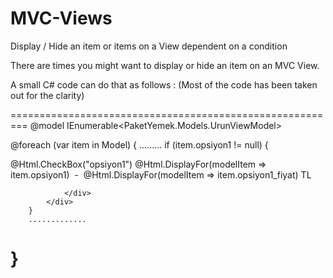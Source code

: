 MVC-Views
=========

Display / Hide an item or items on a View dependent on a condition

There are times you might want to display or hide an item on an MVC View.

A small C# code can do that as follows : (Most of the code has been taken out for the clarity)

=========================================================
@model IEnumerable<PaketYemek.Models.UrunViewModel>

@foreach (var item in Model)
{
.........
 if (item.opsiyon1 != null)
        {
            <div class="row-fluid">
                <div class="span2">
                    @Html.CheckBox("opsiyon1")
                    @Html.DisplayFor(modelItem => item.opsiyon1) &nbsp;-&nbsp;
                    @Html.DisplayFor(modelItem => item.opsiyon1_fiyat) TL
                  
                </div>
            </div>
        }
        .............
}
========================================================
